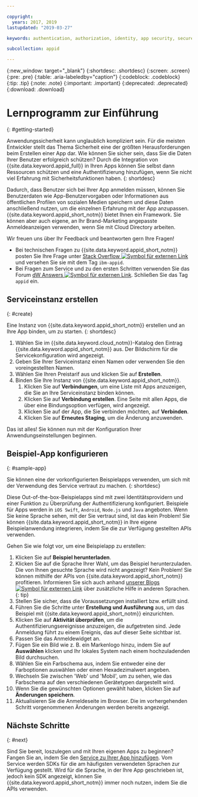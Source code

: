 ```yaml
---

copyright:
  years: 2017, 2019
lastupdated: "2019-03-27"

keywords: authentication, authorization, identity, app security, secure, development,

subcollection: appid

---
```


{:new_window: target="_blank"}
{:shortdesc: .shortdesc}
{:screen: .screen}
{:pre: .pre}
{:table: .aria-labeledby="caption"}
{:codeblock: .codeblock}
{:tip: .tip}
{:note: .note}
{:important: .important}
{:deprecated: .deprecated}
{:download: .download}

# Lernprogramm zur Einführung
{: #getting-started}

Anwendungssicherheit kann unglaublich kompliziert sein. Für die meisten Entwickler stellt das Thema Sicherheit eine der größten Herausforderungen beim Erstellen einer App dar. Wie können Sie sicher sein, dass Sie die Daten Ihrer Benutzer erfolgreich schützen? Durch die Integration von {{site.data.keyword.appid_full}} in Ihren Apps können Sie selbst dann Ressourcen schützen und eine Authentifizierung hinzufügen, wenn Sie nicht viel Erfahrung mit Sicherheitsfunktionen haben.
{: shortdesc}

Dadurch, dass Benutzer sich bei Ihrer App anmelden müssen, können Sie Benutzerdaten wie App-Benutzervorgaben oder Informationen aus öffentlichen Profilen von sozialen Medien speichern und diese Daten anschließend nutzen, um die einzelnen Erfahrung mit der App anzupassen. {{site.data.keyword.appid_short_notm}} bietet Ihnen ein Framework. Sie können aber auch eigene, an Ihr Brand-Marketing angepasste Anmeldeanzeigen verwenden, wenn Sie mit Cloud Directory arbeiten.

Wir freuen uns über Ihr Feedback und beantworten gern Ihre Fragen!
* Bei technischen Fragen zu {{site.data.keyword.appid_short_notm}} posten Sie Ihre Frage unter <a href="https://stackoverflow.com/search?q=ibm-appid" target="_blank">Stack Overflow <img src="../../icons/launch-glyph.svg" alt="Symbol für externen Link"></a> und versehen Sie sie mit dem Tag `ibm-appid`.
* Bei Fragen zum Service und zu den ersten Schritten verwenden Sie das Forum <a href="https://developer.ibm.com/answers/topics/appid/" target="_blank">dW Answers <img src="../../icons/launch-glyph.svg" alt="Symbol für externen Link"></a>. Schließen Sie das Tag `appid` ein.

## Serviceinstanz erstellen
{: #create}

Eine Instanz von {{site.data.keyword.appid_short_notm}} erstellen und an Ihre App binden, um zu starten.
{: shortdesc}

1. Wählen Sie im {{site.data.keyword.cloud_notm}}-Katalog den Eintrag {{site.data.keyword.appid_short_notm}} aus. Der Bildschirm für die Servicekonfiguration wird angezeigt.
2. Geben Sie Ihrer Serviceinstanz einen Namen oder verwenden Sie den voreingestellten Namen.
3. Wählen Sie Ihren Preistarif aus und klicken Sie auf **Erstellen**.
4. Binden Sie Ihre Instanz von {{site.data.keyword.appid_short_notm}}.
    1. Klicken Sie auf **Verbindungen**, um eine Liste mit Apps anzuzeigen, die Sie an Ihre Serviceinstanz binden können.
    2. Klicken Sie auf **Verbindung erstellen**. Eine Seite mit allen Apps, die über eine Bindungsoption verfügen, wird angezeigt.
    3. Klicken Sie auf der App, die Sie verbinden möchten, auf **Verbinden**.
    4. Klicken Sie auf **Erneutes Staging**, um die Änderung anzuwenden.

Das ist alles! Sie können nun mit der Konfiguration Ihrer Anwendungseinstellungen beginnen.

## Beispiel-App konfigurieren
{: #sample-app}

Sie können eine der vorkonfigurierten Beispielapps verwenden, um sich mit der Verwendung des Service vertraut zu machen.
{: shortdesc}

Diese Out-of-the-box-Beispielapps sind mit zwei Identitätsprovidern und einer Funktion zu Überprüfung der Authentifizierung konfiguriert. Beispiele für Apps werden in `iOS Swift`, `Android`, `Node.js` und `Java` angeboten. Wenn Sie keine Sprache sehen, mit der Sie vertraut sind, ist das kein Problem! Sie können {{site.data.keyword.appid_short_notm}} in Ihre eigene Beispielanwendung integrieren, indem Sie die zur Verfügung gestellten APIs verwenden.

Gehen Sie wie folgt vor, um eine Beispielapp zu erstellen:

1. Klicken Sie auf **Beispiel herunterladen**.
2. Klicken Sie auf die Sprache Ihrer Wahl, um das Beispiel herunterzuladen.
  Die von Ihnen gesuchte Sprache wird nicht angezeigt? Kein Problem! Sie können mithilfe der APIs von {{site.data.keyword.appid_short_notm}} profitieren. Informieren Sie sich auch anhand <a href="https://www.ibm.com/blogs/bluemix/tag/app-id/" target="_blank">unserer Blogs<img src="../../icons/launch-glyph.svg" alt="Symbol für externen Link"></a> über zusätzliche Hilfe in anderen Sprachen.
  {: tip}
3. Stellen Sie sicher, dass die Voraussetzungen installiert bzw. erfüllt sind.
4. Führen Sie die Schritte unter **Erstellung und Ausführung** aus, um das Beispiel mit {{site.data.keyword.appid_short_notm}} einzurichten.
5. Klicken Sie auf **Aktivität überprüfen**, um die Authentifizierungsereignisse anzuzeigen, die aufgetreten sind. Jede Anmeldung führt zu einem Ereignis, das auf dieser Seite sichtbar ist.
6. Passen Sie das Anmeldewidget an.
  1. Fügen Sie ein Bild wie z. B. ein Markenlogo hinzu, indem Sie auf **Auswählen** klicken und Ihr lokales System nach einem hochzuladenden Bild durchsuchen.
  2. Wählen Sie ein Farbschema aus, indem Sie entweder eine der Farboptionen auswählen oder einen Hexadezimalwert angeben.
  3. Wechseln Sie zwischen 'Web' und 'Mobil', um zu sehen, wie das Farbschema auf den verschiedenen Gerätetypen dargestellt wird.
  4. Wenn Sie die gewünschten Optionen gewählt haben, klicken Sie auf **Änderungen speichern**.
7. Aktualisieren Sie die Anmeldeseite im Browser. Die im vorhergehenden Schritt vorgenommenen Änderungen werden bereits angezeigt.


## Nächste Schritte
{: #next}

Sind Sie bereit, loszulegen und mit Ihren eigenen Apps zu beginnen? Fangen Sie an, indem Sie den [Service zu Ihrer App hinzufügen](/docs/services/appid?topic=appid-web-apps#web-apps). Vom Service werden SDKs für die am häufigsten verwendeten Sprachen zur Verfügung gestellt. Wird für die Sprache, in der Ihre App geschrieben ist, jedoch kein SDK angezeigt, können Sie {{site.data.keyword.appid_short_notm}} immer noch nutzen, indem Sie die APIs verwenden.
